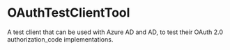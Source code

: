 OAuthTestClientTool
===================

A test client that can be used with Azure AD and AD, to test their OAuth 2.0 authorization_code implementations.
